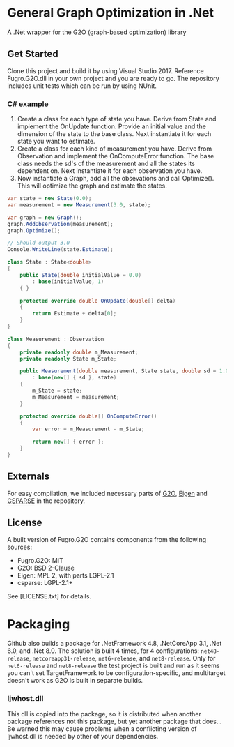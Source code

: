 # General Graph Optimization in .Net
A .Net wrapper for the G2O (graph-based optimization) library

## Get Started
Clone this project and build it by using Visual Studio 2017. Reference Fugro.G2O.dll in your own project and you are ready to go. The repository includes unit tests which can be run by using NUnit.

### C# example
1. Create a class for each type of state you have. Derive from State<T> and implement the OnUpdate function. Provide an initial value and the dimension of the state to the base class. Next instantiate it for each state you want to estimate.
2. Create a class for each kind of measurement you have. Derive from Observation and implement the OnComputeError function. The base class needs the sd's of the measurement and all the states its dependent on. Next instantiate it for each observation you have.
3. Now instantiate a Graph, add all the obsevations and call Optimize(). This will optimize the graph and estimate the states.

```c#
var state = new State(0.0);
var measurement = new Measurement(3.0, state);

var graph = new Graph();
graph.AddObservation(measurement);
graph.Optimize(); 

// Should output 3.0
Console.WriteLine(state.Estimate);

class State : State<double>
{
    public State(double initialValue = 0.0) 
        : base(initialValue, 1)
    { }

    protected override double OnUpdate(double[] delta)
    {
        return Estimate + delta[0];
    }
}

class Measurement : Observation
{
    private readonly double m_Measurement;
    private readonly State m_State;

    public Measurement(double measurement, State state, double sd = 1.0)
        : base(new[] { sd }, state)
    {
        m_State = state;
        m_Measurement = measurement;
    }

    protected override double[] OnComputeError()
    {
        var error = m_Measurement - m_State;

        return new[] { error };
    }
}
```

## Externals
For easy compilation, we included necessary parts of [G2O](https://github.com/RainerKuemmerle/g2o), 
[Eigen](http://eigen.tuxfamily.org) and [CSPARSE](https://people.sc.fsu.edu/~jburkardt/c_src/csparse/csparse.html) 
in the repository. 

## License
A built version of Fugro.G2O contains components from the following sources:

* Fugro.G2O: MIT
* G2O: BSD 2-Clause
* Eigen: MPL 2, with parts LGPL-2.1
* csparse: LGPL-2.1+

See [LICENSE.txt] for details. 

# Packaging
Github also builds a package for .NetFramework 4.8, .NetCoreApp 3.1, .Net 6.0, and .Net 8.0. The solution is built 4 times, for 4 configurations: `net48-release`, `netcoreapp31-release`, `net6-release`, and `net8-release`. Only for `net6-release` and `net8-release` the test project is built and run as it seems you can't set TargetFramework to be configuration-specific, and multitarget doesn't work as G2O is built in separate builds.
### Ijwhost.dll
This dll is copied into the package, so it is distributed when another package references not this package, but yet another package that does... Be warned this may cause problems when a conflicting version of Ijwhost.dll is needed by other of your dependencies.
